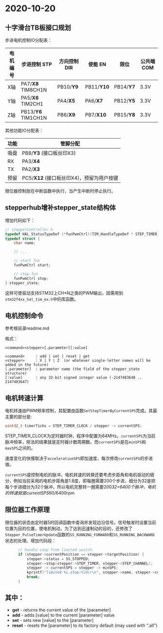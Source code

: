 # 2020-10-20

## 十字滑台TB板接口规划

步进电机控制IO分配表：

|电机编号|步进控制 STP|方向控制 DIR|使能 EN|限位|公共端COM|
|---|---|---|---|---|---|
|X轴|PA7/**X8** TIM8CH1N|PB10/**Y9**|PB11/**Y10**|PB14/**Y7**|3.3V|
|Y轴|PA5/**X6** TIM2CH1|PA4/**X5**|PA6/**X7**|PB12/**Y5**|3.3V|
|Z轴|PB13/**Y6** TIM1CH1N|PB6/**X9**|PB7/**X10**|PB15/**Y8**|3.3V|

其他功能IO分配表：

|功能|管脚分配|
|---|---|
|吸盘|PB8/**Y3** (接口板丝印X3)|
|RX|PA3/**X4**|
|TX|PA2/**X3**|
|预留|PC5/**X12** (接口板丝印X4)，预留为用户按键|

限位器控制放在中断函数中执行，当产生中断时停止执行。

## stepperhub增补stepper_state结构体

增加代码如下：

```c
// stepperController.h
typedef HAL_StatusTypeDef (*funPwmCtrl)(TIM_HandleTypeDef * STEP_TIMER, uint32_t  STEP_CHANNEL);
typedef struct {
    char name;

    // ...

    // start fun
    funPwmCtrl start;

    // stop fun
    funPwmCtrl stop;
} stepper_state;
```

这样可使驱动支持STM32上CH*N之类的PWM输出，因需用到`stm32f4xx_hal_tim_ex.h`中的库函数。

## 电机控制命令

参考根目录readme.md

格式：

```
<command><stepper>[.parameter][:value]

<command>     : add | set | reset | get
<stepper>     : X | Y | Z  (or whatever single-letter names will be added in the future)
[.parameter]  : parameter name (the field of the stepper_state structure)
[:value]      : any 32-bit signed integer value (-2147483648 .. 2147483647)
```

## 电机转速计算

电机转速由PWM频率控制，其配置由函数`SetStepTimerByCurrentSPS`完成。其最主要的部分是:

``` c
uint32_t timerTicks = STEP_TIMER_CLOCK / stepper -> currentSPS;
```

STEP_TIMER_CLOCK为定时器时钟，程序中配置为84MHz。`currentSPS`为当前脉冲频率，除法的结果就是定时器计数周期数。而`currentSPS`是在`minSPS`和`maxSPS`之间的。

速度变化的快慢取决于`accelerationSPS`即加速度，每次修改`currentSPS`的步进值。

`currentSPS`是控制电机的脉冲，电机转速的转换还要考虑步距角和电机驱动的细分，例如当前采用的电机步距角是1.8度，即每圈需要200个步进，细分为32是把每个步进细分为32个脉冲，所以电机完整转一圈需要200*32=6400个脉冲，电机的转速就是currentSPS*60/6400rpm

## 限位器工作原理

限位器的状态由定时器5的回调函数中查询并发现边沿信号。信号触发时设置当前位置为目的位置，使电机制动，为了达到迅速制动的目的，还修改了`Stepper_PulseTimerUpdate`函数的`SS_RUNNING_FORWARD`和`SS_RUNNING_BACKWARD`状态的处理。增加代码段：

```c
      // handle stop from limited switch.
      if (stepper->currentPosition == stepper->targetPosition) {
          stepper->status = SS_STOPPED;
          stepper->stop(stepper->STEP_TIMER, stepper->STEP_CHANNEL);
          stepper -> currentSPS = stepper -> minSPS;
          kprintf("limited %c.stop:%ld\r\n", stepper->name, stepper->currentPosition);
          break;
      }
```

## 其中：

- **get** - returns the current value of the [parameter] 
- **add** - adds [value] to the current [parameter] value
- **set** - sets new [value] to the [parameter]
- **reset** - resets the [parameter] to its factory default (may used with ".all")

